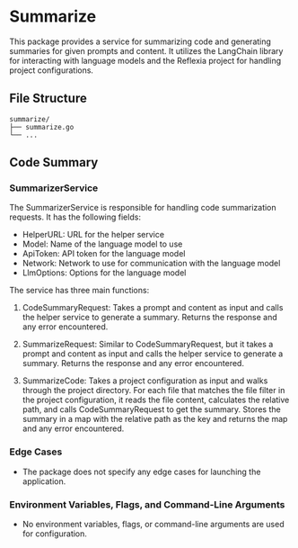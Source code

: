 # Summarize

This package provides a service for summarizing code and generating summaries for given prompts and content. It utilizes the LangChain library for interacting with language models and the Reflexia project for handling project configurations.

## File Structure

```
summarize/
├── summarize.go
└── ...
```

## Code Summary

### SummarizerService

The SummarizerService is responsible for handling code summarization requests. It has the following fields:

- HelperURL: URL for the helper service
- Model: Name of the language model to use
- ApiToken: API token for the language model
- Network: Network to use for communication with the language model
- LlmOptions: Options for the language model

The service has three main functions:

1. CodeSummaryRequest: Takes a prompt and content as input and calls the helper service to generate a summary. Returns the response and any error encountered.

2. SummarizeRequest: Similar to CodeSummaryRequest, but it takes a prompt and content as input and calls the helper service to generate a summary. Returns the response and any error encountered.

3. SummarizeCode: Takes a project configuration as input and walks through the project directory. For each file that matches the file filter in the project configuration, it reads the file content, calculates the relative path, and calls CodeSummaryRequest to get the summary. Stores the summary in a map with the relative path as the key and returns the map and any error encountered.

### Edge Cases

- The package does not specify any edge cases for launching the application.

### Environment Variables, Flags, and Command-Line Arguments

- No environment variables, flags, or command-line arguments are used for configuration.

